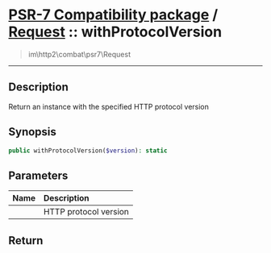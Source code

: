 # [PSR-7 Compatibility package](combat.md) / [Request](combat-Request.md) :: withProtocolVersion
 > im\http2\combat\psr7\Request
____

## Description
Return an instance with the specified HTTP protocol version

## Synopsis
```php
public withProtocolVersion($version): static
```

## Parameters
| Name | Description |
| :--- | :---------- |
|  | HTTP protocol version |

## Return

